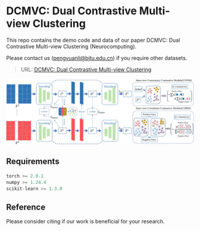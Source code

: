# DCMVC: Dual Contrastive Multi-view Clustering
This repo contains the demo code and data of our paper DCMVC: Dual Contrastive Multi-view Clustering (Neurocomputing).

Please contact us (pengyuanli@bjtu.edu.cn) if you require other datasets.
> URL: [DCMVC: Dual Contrastive Multi-view Clustering](xx.com)
<img src="https://github.com/Lummer-Li/DCMVC/blob/main/DCMVC.png">

## Requirements
```python
torch >= 2.0.1
numpy >= 1.24.4
scikit-learn >= 1.3.0
```

## Reference
Please consider citing if our work is beneficial for your research.
```
```

